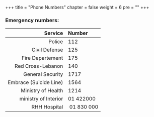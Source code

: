 +++
title = "Phone Numbers"
chapter = false
weight = 6
pre = "<b></b>"
+++


### Emergency numbers:
Service | Number
------------:|:------------
Police	            | 112
Civil Defense	    | 125
Fire Departement	| 175
Red Cross-Lebanon	| 140
General Security    | 1717
Embrace (Suicide Line) | 1564
Ministry of Health | 1214
ministry of Interior | 01 422000
RHH Hospital | 01 830 000
